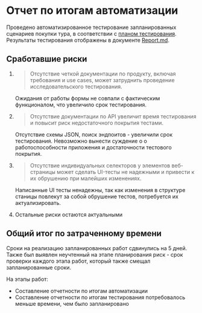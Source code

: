 # Отчет по итогам автоматизации

Проведено автоматизированное тестирование запланированных сценариев покупки тура, в соответствии с [планом тестирования](https://github.com/AlexeiBabeshko/DiplomQA/blob/master/Documents/Plan.md).
Результаты тестирования отображены в документе [Report.md](https://github.com/AlexeiBabeshko/DiplomQA/blob/master/Documents/Report.md).

## Сработавшие риски

1. > Отсутствие четкой документации по продукту, включая требования и use cases, может затруднить проведение исследовательского тестирования.

   Ожидания от работы формы не совпали с фактическим функционалом, что увеличило срок тестирования.

2. > Отсутствие документации по API увеличит время тестирования и повысит риск недостаточного покрытия тестами.

   Отсутствие схемы JSON, поиск эндпоитов - увеличили срок тестирования. Невозможно вынести суждение о о работоспособности приложения и достаточности тестового покрытия.

3. >Отсутствие индивидуальных селекторов у элементов веб-страницы может сделать UI-тесты не надежными и привести к их обрушению при малейших изменениях.

   Написанные UI тесты ненадежны, так как изменения в структуре станицы повлекут за собой обрушение тестов, потребуется их актуализировать.

4. Остальные риски остаются актуальными


## Общий итог по затраченному времени

Сроки на реализацию запланированных работ сдвинулись на 5 дней.
Также был выявлен неучтенный на этапе планирования риск - срок проверки каждого этапа работ, который также смещал запланированные сроки.

На этапы работ: 
  - Составление отчетности по итогам автоматизации
  - Составление отчетности по итогам тестирования
потребовалось меньше времени, чем было запланировано

